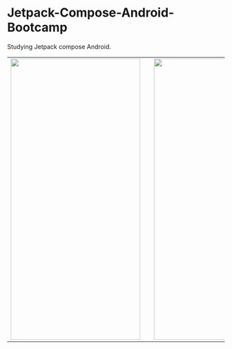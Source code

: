 # Jetpack-Compose-Android-Bootcamp
Studying Jetpack compose Android.

<table>
<tr>
<td><img width="300" height= "650" src="https://user-images.githubusercontent.com/42321000/231154583-4212a69e-a53a-48ea-84e9-71ae729da4e9.jpg"/></td>
<td width="100"></td>
<td><img width="300" height= "650" src="https://user-images.githubusercontent.com/42321000/231455641-1800b106-7021-4bb8-bbab-55cba872ec07.jpg"/></td>
</tr>
</table>
